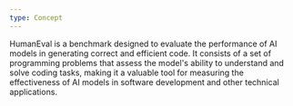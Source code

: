 ```yaml
---
type: Concept
---
```


HumanEval is a benchmark designed to evaluate the performance of AI models in generating correct and efficient code. It consists of a set of programming problems that assess the model's ability to understand and solve coding tasks, making it a valuable tool for measuring the effectiveness of AI models in software development and other technical applications.